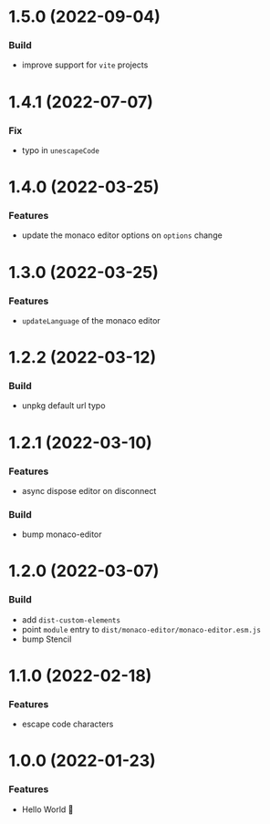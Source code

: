 # 1.5.0 (2022-09-04)

### Build

- improve support for `vite` projects

# 1.4.1 (2022-07-07)

### Fix

- typo in `unescapeCode`

# 1.4.0 (2022-03-25)

### Features

- update the monaco editor options on `options` change

# 1.3.0 (2022-03-25)

### Features

- `updateLanguage` of the monaco editor

# 1.2.2 (2022-03-12)

### Build

- unpkg default url typo

# 1.2.1 (2022-03-10)

### Features

- async dispose editor on disconnect

### Build

- bump monaco-editor

# 1.2.0 (2022-03-07)

### Build

- add `dist-custom-elements`
- point `module` entry to `dist/monaco-editor/monaco-editor.esm.js`
- bump Stencil

# 1.1.0 (2022-02-18)

### Features

- escape code characters

# 1.0.0 (2022-01-23)

### Features

- Hello World 👋
